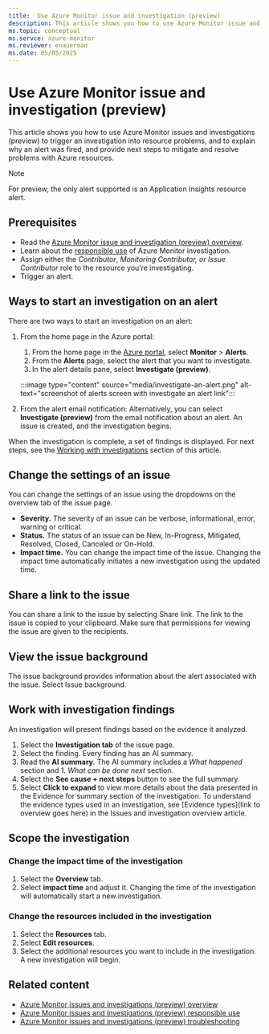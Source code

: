 ```yaml
---
title:  Use Azure Monitor issue and investigation (preview)
description: This article shows you how to use Azure Monitor issue and investigation to trigger an investigation to identify resource issues, and to explain why an alert was fired, and provide next steps to mitigate and resolve problems with Azure resources.
ms.topic: conceptual
ms.servce: azure-monitor
ms.reviewer: enauerman
ms.date: 05/05/2025
---
```


# Use Azure Monitor issue and investigation (preview)

This article shows you how to use Azure Monitor issues and investigations (preview) to trigger an investigation into resource problems, and to explain why an alert was fired, and provide next steps to mitigate and resolve problems with Azure resources.

> [!NOTE]
> For preview, the only alert supported is an Application Insights resource alert.

## Prerequisites

- Read the [Azure Monitor issue and investigation (preview) overview](aiops-issue-and-investigation-overview.md).
- Learn about the [responsible use](aiops-issue-and-investigation-responsible-use.md) of Azure Monitor investigation.
- Assign either the *Contributor*, *Monitoring Contributor, or Issue Contributor* role to the resource you’re investigating.
- Trigger an alert.

## Ways to start an investigation on an alert

There are two ways to start an investigation on an alert:

1.  From the home page in the Azure portal:
    1.  From the home page in the [Azure portal](https://portal.azure.com/), select **Monitor** \> **Alerts**.
    2.  From the **Alerts** page, select the alert that you want to investigate.
    3.  In the alert details pane, select **Investigate (preview)**.
    
    :::image type="content" source="media/investigate-an-alert.png" alt-text="screenshot of alerts screen with investigate an alert link":::

1.  From the alert email notification: Alternatively, you can select **Investigate (preview)** from the email notification about an alert. An issue is created, and the investigation begins.

When the investigation is complete, a set of findings is displayed. For next steps, see the [Working with investigations](#work-with-investigation-findings) section of this article.

## Change the settings of an issue

You can change the settings of an issue using the dropdowns on the overview tab of the issue page.

- **Severity.** The severity of an issue can be verbose, informational, error, warning or critical.
- **Status.** The status of an issue can be New, In-Progress, Mitigated, Resolved, Closed, Canceled or On-Hold.
- **Impact time.** You can change the impact time of the issue. Changing the impact time automatically initiates a new investigation using the updated time.

## Share a link to the issue

You can share a link to the issue by selecting Share link. The link to the issue is copied to your clipboard. Make sure that permissions for viewing the issue are given to the recipients.

## View the issue background

The issue background provides information about the alert associated with the issue. Select Issue background.

## Work with investigation findings

An investigation will present findings based on the evidence it analyzed.

1. Select the **Investigation tab** of the issue page.
1. Select the finding. Every finding has an AI summary.
1. Read the **AI summary**. The AI summary includes a *What happened* section and 1. *What can be done next* section.
1. Select the **See cause + next steps** button to see the full summary.
1. Select **Click to expand** to view more details about the data presented in the Evidence for summary section of the investigation. To understand the evidence types used in an investigation, see [Evidence types](link to overview goes here) in the Issues and investigation overview article.

## Scope the investigation

### Change the impact time of the investigation

1.  Select the **Overview** tab.
2.  Select **impact time** and adjust it. Changing the time of the investigation will automatically start a new investigation.

### Change the resources included in the investigation

1.  Select the **Resources** tab.
2.  Select **Edit resources**.
3.  Select the additional resources you want to include in the investigation. A new investigation will begin.

## Related content

- [Azure Monitor issues and investigations (preview) overview](aiops-issue-and-investigation-overview.md)
- [Azure Monitor issues and investigations (preview) responsible use](aiops-issue-and-investigation-responsible-use.md)
- [Azure Monitor issues and investigations (preview) troubleshooting](aiops-issue-and-investigation-troubleshooting.md)